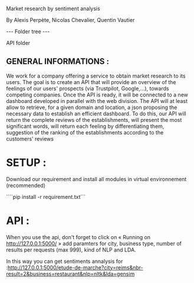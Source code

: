 Market research by sentiment analysis

By Alexis Perpète, Nicolas Chevalier, Quentin Vautier

--- Folder tree ---

API folder

## GENERAL INFORMATIONS :

We work for a company offering a service to obtain market research to its users.
The goal is to create an API that will provide an overview of the feelings of our users' prospects (via Trustpilot, Google,...), towards competing companies.
Once the API is ready, it will be connected to a new dashboard developed in parallel with the web division.
The API will at least allow to retrieve, for a given domain and location, a json proposing the necessary data to establish an efficient dashboard.
To do this, our API will return the complete reviews of the establishments, will present the most significant words, will return each feeling by differentiating them, suggestion of the ranking of the establishments according to the customers' reviews

# SETUP :

Download our requirement and install all modules in virtual environnement (recommended)

````pip install -r requirement.txt```


# API :

When you use the api, don't forget to click on « Running on http://127.0.0.1:5000/ »
add paramters for city, business type, number of results per requests (max 999), kind of NLP and LDA.

In this way you can get sentiments annalysis for :http://127.0.0.1:5000/etude-de-marche?city=reims&nbr-result=2&business=restaurant&nlp=nltk&lda=gensim
